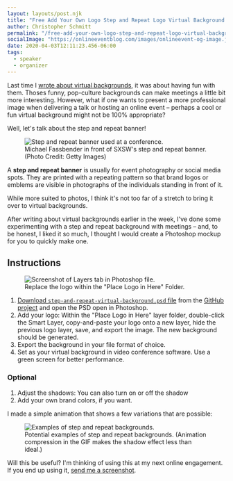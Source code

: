 ```yaml
---
layout: layouts/post.njk
title: "Free Add Your Own Logo Step and Repeat Logo Virtual Background Mockup"
author: Christopher Schmitt
permalink: "/free-add-your-own-logo-step-and-repeat-logo-virtual-background-mockup/"
socialImage: "https://onlineeventblog.com/images/onlineevent-og-image.jpg"
date: 2020-04-03T12:11:23.456-06:00
tags:
  - speaker
  - organizer
---
```


Last time I [wrote about virtual backgrounds](/fun-backgrounds-for-zoom-green-screen-backgrounds/), it was about having fun with them. Thoses funny, pop-culture backgrounds can make meetings a little bit more interesting. However, what if one wants to present a more professional image when delivering a talk or hosting an online event – perhaps a cool or fun virtual background might not be 100% appropriate?

Well, let's talk about the step and repeat banner!

<figure>
    <img src="/images/blog/2020-04-08-sxsw-step-and-repeat.jpg" alt="Step and repeat banner used at a conference." loading="lazy">
    <figcaption>Michael Fassbender in front of SXSW's step and repeat banner. (Photo Credit: Getty Images)</figcaption>
</figure>

A **step and repeat banner** is usually for event photography or social media spots. They are printed with a repeating pattern so that brand logos or emblems are visible in photographs of the individuals standing in front of it. 

While more suited to photos, I think it's not too far of a stretch to bring it over to virtual backgrounds.

After writing about virtual backgrounds earlier in the week, I've done some experimenting with a step and repeat background with meetings – and, to be honest, I liked it so much, I thought I would create a Photoshop mockup for you to quickly make one.

## Instructions

<figure>
    <img src="/images/blog/2020-04-08-photoshop-layers.png" alt="Screenshot of Layers tab in Photoshop file." loading="lazy">
    <figcaption>Replace the logo within the "Place Logo in Here" Folder.</figcaption>
</figure>

1. [Download `step-and-repeat-virtual-background.psd` file](https://GitHub.com/teleject/step-and-repeat-virtual-background/archive/master.zip) from the [GitHub project](https://github.com/teleject/step-and-repeat-virtual-background) and open the PSD open in Photoshop.
2. Add your logo: Within the "Place Logo in Here" layer folder, double-click the Smart Layer, copy-and-paste your logo onto a new layer, hide the previous logo layer, save, and export the image. The new background should be generated. 
3. Export the background in your file format of choice.
4. Set as your virtual background in video conference software. Use a green screen for better performance.

### Optional

1. Adjust the shadows: You can also turn on or off the shadow 
2. Add your own brand colors, if you want.


I made a simple animation that shows a few variations that are possible:

<figure>
    <img src="/images/blog/2020-04-08-examples.gif" alt="Examples of step and repeat backgrounds." loading="lazy">
    <figcaption>Potential examples of step and repeat backgrounds. (Animation compression in the GIF makes the shadow effect less than ideal.)</figcaption>
</figure>

Will this be useful? I'm thinking of using this at my next online engagement. If you end up using it, [send me a screenshot](https://twitter.com/@teleject).
